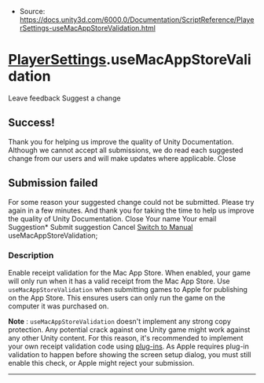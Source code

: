 * Source: https://docs.unity3d.com/6000.0/Documentation/ScriptReference/PlayerSettings-useMacAppStoreValidation.html

#  [PlayerSettings](https://docs.unity3d.com/6000.0/Documentation/ScriptReference/PlayerSettings.html).useMacAppStoreValidation
Leave feedback
Suggest a change
## Success!
Thank you for helping us improve the quality of Unity Documentation. Although we cannot accept all submissions, we do read each suggested change from our users and will make updates where applicable.
Close
## Submission failed
For some reason your suggested change could not be submitted. Please <a>try again</a> in a few minutes. And thank you for taking the time to help us improve the quality of Unity Documentation.
Close
Your name Your email Suggestion* Submit suggestion
Cancel
[Switch to Manual](https://docs.unity3d.com/6000.0/Documentation/Manual/class-PlayerSettings.html "Go to PlayerSettings Component in the Manual")
useMacAppStoreValidation; 
### Description
Enable receipt validation for the Mac App Store.
When enabled, your game will only run when it has a valid receipt from the Mac App Store. Use `useMacAppStoreValidation` when submitting games to Apple for publishing on the App Store. This ensures users can only run the game on the computer it was purchased on.  
  
**Note** : `useMacAppStoreValidation` doesn't implement any strong copy protection. Any potential crack against one Unity game might work against any other Unity content. For this reason, it's recommended to implement your own receipt validation code using [plug-ins](https://docs.unity3d.com/6000.0/Documentation/Manual/Plugins.html). As Apple requires plug-in validation to happen before showing the screen setup dialog, you must still enable this check, or Apple might reject your submission.
* * *
